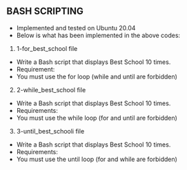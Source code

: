 ## BASH SCRIPTING

* Implemented and tested on Ubuntu 20.04
* Below is what has been implemented in the above codes:

1. 1-for_best_school file
* Write a Bash script that displays Best School 10 times.
* Requirement:
* You must use the for loop (while and until are forbidden)

2. 2-while_best_school file
* Write a Bash script that displays Best School 10 times.
* Requirements:
* You must use the while loop (for and until are forbidden)

3. 3-until_best_schooli file
* Write a Bash script that displays Best School 10 times.
* Requirements:
* You must use the until loop (for and while are forbidden)
